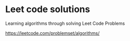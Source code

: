 # Leet code solutions

Learning algorithms through solving Leet Code Problems

https://leetcode.com/problemset/algorithms/
